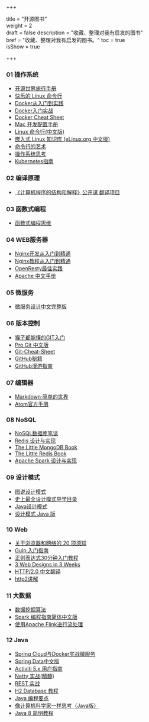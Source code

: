 +++

title = "开源图书"  
weight = 2  
draft = false 
description = "收藏、整理对我有启发的图书"  
bref = "收藏、整理对我有启发的图书。"
toc = true  
isShow = true

+++

### 01 操作系统

- [开源世界旅行手册](http://i.linuxtoy.org/docs/guide/index.html) 
- [快乐的 Linux 命令行](http://billie66.github.io/TLCL/index.html)
- [Docker从入门到实践](https://yeasy.gitbooks.io/docker_practice/content/) 
- [Docker入门实战](https://yuedu.baidu.com/ebook/d817967416fc700abb68fca1?pn=1&rf=https%3A%2F%2Fyuedu.baidu.com%2Febook%2Fd817967416fc700abb68fca1%3Fpn%3D1%26rf%3Dhttp%253A%252F%252Flocalhost%253A1313%252Fdata%252Fbook%252F)
- [Docker Cheat Sheet](https://github.com/wsargent/docker-cheat-sheet/tree/master/zh-cn#docker-cheat-sheet)
- [Mac 开发配置手册](https://aaaaaashu.gitbooks.io/mac-dev-setup/content/)
- [Linux 命令行(中文版)](http://billie66.github.io/TLCL/book/) 
- [嵌入式 Linux 知识库 (eLinux.org 中文版)](https://www.gitbook.com/book/tinylab/elinux/details)
- [命令行的艺术](https://github.com/jlevy/the-art-of-command-line/blob/master/README-zh.md)
- [操作系统思考](http://www.bugjc.com/preview/opt-system-thinking)
- [Kubernetes指南](https://kubernetes.feisky.xyz/zh/)

### 02 编译原理
- [《计算机程序的结构和解释》公开课 翻译项目](https://github.com/DeathKing/Learning-SICP)

### 03 函数式编程
- [函数式编程思维](http://www.ituring.com.cn/book/tupubarticle/2854)

### 04 WEB服务器
- [Nginx开发从入门到精通](http://tengine.taobao.org/book/index.html)
- [Nginx教程从入门到精通](http://www.ttlsa.com/nginx/nginx-stu-pdf/)
- [OpenResty最佳实践](https://www.gitbook.com/book/moonbingbing/openresty-best-practices/details)
- [Apache 中文手册](http://works.jinbuguo.com/apache/menu22/index.html)

### 05 微服务
- [微服务设计中文完整版](http://www.bugjc.com/preview/microservices-design)

### 06 版本控制
- [猴子都能懂的GIT入门](http://backlogtool.com/git-guide/cn/)
- [Pro Git 中文版](https://www.gitbook.com/book/0532/progit/details)
- [Git-Cheat-Sheet](https://github.com/flyhigher139/Git-Cheat-Sheet)
- [GitHub秘籍](https://snowdream86.gitbooks.io/github-cheat-sheet/content/zh/index.html)
- [GitHub漫游指南](https://github.com/phodal/github-roam)

### 07 编辑器
- [Markdown·简单的世界](https://wizardforcel.gitbooks.io/markdown-simple-world/content/0.html)
- [Atom官方手册](https://atom-china.org/t/atom/62)

### 08 NoSQL
- [NoSQL数据库笔谈](http://old.sebug.net/paper/databases/nosql/Nosql.html)
- [Redis 设计与实现](http://redisbook.com/)
- [The Little MongoDB Book](https://github.com/justinyhuang/the-little-mongodb-book-cn/blob/master/mongodb.md)
- [The Little Redis Book](https://github.com/JasonLai256/the-little-redis-book/blob/master/cn/redis.md)
- [Apache Spark 设计与实现](https://spark-internals.books.yourtion.com/)

### 09 设计模式
- [图说设计模式](https://design-patterns.readthedocs.io/zh_CN/latest/index.html)
- [史上最全设计模式导学目录](http://blog.csdn.net/lovelion/article/details/17517213)
- [Java设计模式](https://gof.quanke.name/)
- [设计模式 Java 版](https://quanke.gitbooks.io/design-pattern-java/content/)

### 10 Web
- [关于浏览器和网络的 20 项须知](http://www.20thingsilearned.com/zh-CN/home)
- [Gulp 入门指南](https://github.com/nimojs/gulp-book)
- [正则表达式30分钟入门教程](http://deerchao.net/tutorials/regex/regex.htm)
- [3 Web Designs in 3 Weeks](https://www.gitbook.com/book/juntao/3-web-designs-in-3-weeks/details)
- [HTTP/2.0 中文翻译](http://yuedu.baidu.com/ebook/478d1a62376baf1ffc4fad99?pn=1)
- [http2讲解](https://ye11ow.gitbooks.io/http2-explained/content/)
### 11 大数据
- [数据挖掘算法](https://github.com/linyiqun/DataMiningAlgorithm)
- [Spark 编程指南简体中文版](https://aiyanbo.gitbooks.io/spark-programming-guide-zh-cn/content/)
- [使用Apache Flink进行流处理](https://www.safaribooksonline.com/library/view/stream-processing-with/9781491974285/ch01.html)

### 12 Java
- [Spring Cloud与Docker实战微服务](https://eacdy.gitbooks.io/spring-cloud-book/content/)
- [Spring Data中文版](https://czeng.gitbooks.io/spring-data/content/)
- [Activiti 5.x 用户指南](https://waylau.gitbooks.io/activiti-5-x-user-guide/content/)
- [Netty 实战(精髓)](https://waylau.gitbooks.io/essential-netty-in-action/)
- [REST 实战](https://waylau.gitbooks.io/rest-in-action/)
- [H2 Database 教程](https://waylau.gitbooks.io/h2-database-doc/index.html)
- [Java 编程要点](https://waylau.gitbooks.io/essential-java/)
- [像计算机科学家一样思考（Java版）](http://www.ituring.com.cn/book/1978)
- [Java 8 简明教程](https://wizardforcel.gitbooks.io/modern-java/content/)